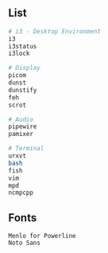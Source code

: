 ## List
```bash
# i3 - Desktop Environment
i3
i3status
i3lock

# Display
picom
dunst 
dunstify
feh
scrot

# Audio
pipewire
pamixer

# Terminal
urxvt
bash
fish
vim
mpd
ncmpcpp
```
## Fonts
```
Menlo for Powerline
Noto Sans
```
